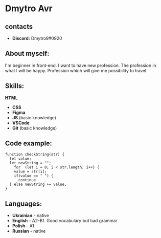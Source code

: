 # Dmytro Avr

## contacts

- **Discord:** Dmytro9#0920

## About myself:

I'm beginner in front-end. I want to have new profession. The profession in what I will be happy.
Profession which will give me possibility to travel

## Skills:

**HTML**

- **CSS**
- **Figma**
- **JS** (basic knowledge)
- **VSCode**
- **Git** (basic knowledge)

## Code example:

```
function checkString(str) {
  let value;
  let newString = "";
    for  (let i = 0; i < str.length; i++) {
    value = str[i];
    if(value == " ") {
      continue
  } else newString += value;
}
```

## Languages:

- **Ukrainian** - native
- **English** - A2-B1. Good vocabulary but bad grammar
- **Polish** - A1
- **Russian** - native
